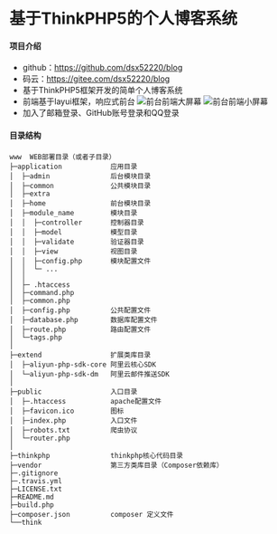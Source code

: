 # 基于ThinkPHP5的个人博客系统

#### 项目介绍
- github：https://github.com/dsx52220/blog
- 码云：https://gitee.com/dsx52220/blog
- 基于ThinkPHP5框架开发的简单个人博客系统
- 前端基于layui框架，响应式前台
![前台前端大屏幕](https://images.gitee.com/uploads/images/2018/0820/214649_081f8af6_1836201.jpeg "pc.jpg")
![前台前端小屏幕](https://images.gitee.com/uploads/images/2018/0820/214748_d2182843_1836201.jpeg "mobile.jpg")
- 加入了邮箱登录、GitHub账号登录和QQ登录

#### 目录结构
~~~
www  WEB部署目录（或者子目录）
├─application            应用目录
│  ├─admin               后台模块目录
│  ├─common              公共模块目录
│  ├─extra              
│  ├─home                前台模块目录
│  ├─module_name         模块目录
│  │  ├─controller       控制器目录
│  │  ├─model            模型目录
│  │  ├─validate         验证器目录
│  │  ├─view             视图目录
│  │  ├─config.php       模块配置文件
│  │  └─ ...            
│  │
│  ├─ .htaccess         
│  ├─command.php        
│  ├─common.php         
│  ├─config.php          公共配置文件
│  ├─database.php        数据库配置文件
│  ├─route.php           路由配置文件
│  └─tags.php           
│
├─extend                 扩展类库目录
│  ├─aliyun-php-sdk-core 阿里云核心SDK
│  └─aliyun-php-sdk-dm   阿里云邮件推送SDK
│ 
├─public                 入口目录
│  ├─.htaccess           apache配置文件
│  ├─favicon.ico         图标
│  ├─index.php           入口文件
│  ├─robots.txt          爬虫协议
│  └─router.php            
│ 
├─thinkphp               thinkphp核心代码目录
├─vendor                 第三方类库目录（Composer依赖库）
├─.gitignore            
├─.travis.yml           
├─LICENSE.txt           
├─README.md             
├─build.php             
├─composer.json          composer 定义文件
└──think                
~~~


